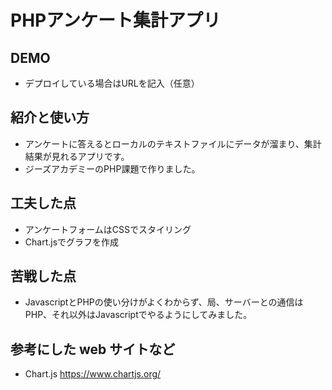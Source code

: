 # PHPアンケート集計アプリ

## DEMO

  - デプロイしている場合はURLを記入（任意）

## 紹介と使い方

  - アンケートに答えるとローカルのテキストファイルにデータが溜まり、集計結果が見れるアプリです。
  - ジーズアカデミーのPHP課題で作りました。

## 工夫した点

  - アンケートフォームはCSSでスタイリング
  - Chart.jsでグラフを作成

## 苦戦した点

  - JavascriptとPHPの使い分けがよくわからず、局、サーバーとの通信はPHP、それ以外はJavascriptでやるようにしてみました。

## 参考にした web サイトなど

  - Chart.js https://www.chartjs.org/
